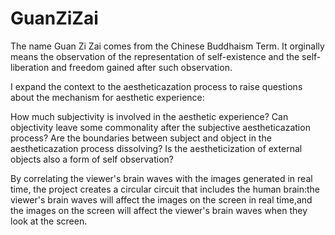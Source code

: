 # GuanZiZai
The name Guan Zi Zai comes from the Chinese Buddhaism Term.
It orginally means the observation of the representation of self-existence and the self-liberation and freedom gained after such observation.

I expand the context to the aestheticazation process to raise questions about the mechanism for aesthetic experience: 

How much subjectivity is involved in the aesthetic experience? 
Can objectivity leave some commonality after the subjective aestheticazation process?
Are the boundaries between subject and object in the aestheticazation process dissolving?
Is the aestheticization of external objects also a form of self observation?

By correlating the viewer's brain waves with the images generated in real time, the project creates a circular circuit that includes the human brain:the viewer's brain waves will affect the images on the screen in real time,and the images on the screen will affect the viewer's brain waves when they look at the screen.
